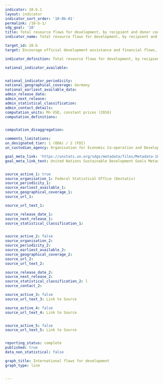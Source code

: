 ```yaml
---
indicator: 10.b.1
layout: indicator
indicator_sort_order: '10-0b-01'
permalink: /10-b-1/
sdg_goal: '10'
title: Total resource flows for development, by recipient and donor countries and type of flow (e.g. official development assistance, foreign direct investment and other flows)
indicator_name: Total resource flows for development, by recipient and donor countries and type of flow (e.g. official development assistance, foreign direct investment and other flows)

target_id: 10.b
target: Encourage official development assistance and financial flows, including foreign direct investment, to States where the need is greatest, in particular least developed countries, African countries, small island developing States and landlocked developing countries, in accordance with their national plans and programmes

indicator_definition: Total resource flows for development, by recipient and donor countries and type of flow comprises of Official Development Assistance (ODA), other official flows (OOF) and private flows.

national_indicator_available:


national_indicator_periodicity:
national_geographical_coverage: Germany
national_earliest_available_data:
admin_release_date:
admin_next_release:
admin_statistical_classification:
admin_contact_details:
computation_units: Mn USD, constant prices (2016)
computation_definitions:


computation_disaggregation:

comments_limitations:
un_designated_tier: 1 (ODA) / 2 (FDI)
un_custodian_agency: Organisation for Economic Co-operation and Development (OECD)

goal_meta_link: 'https://unstats.un.org/sdgs/metadata/files/Metadata-10-0B-01.pdf'
goal_meta_link_text: United Nations Sustainable Development Goals Metadata


source_active_1: true
source_organisation_1: Federal Statistical Office (Destatis)
source_periodicity_1:
source_earliest_available_1:
source_geographical_coverage_1:
source_url_1:

source_url_text_1:

source_release_date_1:
source_next_release_1:
source_statistical_classification_1:


source_active_2: false
source_organisation_2:
source_periodicity_2:
source_earliest_available_2:
source_geographical_coverage_2:
source_url_2:
source_url_text_2:

source_release_date_2:
source_next_release_2:
source_statistical_classification_2: l
source_contact_2:

source_active_3: false
source_url_text_3: Link to Source

source_active_4: false
source_url_text_4: Link to Source


source_active_5: false
source_url_text_5: Link to Source


reporting_status: complete
published: true
data_non_statistical: false

graph_title: International flows for development
graph_type: line


---
```

